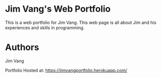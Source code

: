 Jim Vang's Web Portfolio
========================

This is a web portfolio for Jim Vang. This web page is all about Jim and his experiences and skills in programming.

Authors
=======

Jim Vang
 
Portfolio Hosted at: https://jimvangportfolio.herokuapp.com/
